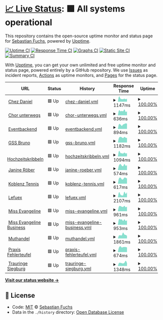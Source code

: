 # [📈 Live Status](https://lefuex.github.io/upptime): <!--live status--> **🟩 All systems operational**

This repository contains the open-source uptime monitor and status page for [Sebastian Fuchs](https://lefuex.github.io/upptime), powered by [Upptime](https://github.com/upptime/upptime).

[![Uptime CI](https://github.com/koj-co/upptime/workflows/Uptime%20CI/badge.svg)](https://github.com/koj-co/upptime/actions?query=workflow%3A%22Uptime+CI%22)
[![Response Time CI](https://github.com/koj-co/upptime/workflows/Response%20Time%20CI/badge.svg)](https://github.com/koj-co/upptime/actions?query=workflow%3A%22Response+Time+CI%22)
[![Graphs CI](https://github.com/koj-co/upptime/workflows/Graphs%20CI/badge.svg)](https://github.com/koj-co/upptime/actions?query=workflow%3A%22Graphs+CI%22)
[![Static Site CI](https://github.com/koj-co/upptime/workflows/Static%20Site%20CI/badge.svg)](https://github.com/koj-co/upptime/actions?query=workflow%3A%22Static+Site+CI%22)
[![Summary CI](https://github.com/koj-co/upptime/workflows/Summary%20CI/badge.svg)](https://github.com/koj-co/upptime/actions?query=workflow%3A%22Summary+CI%22)

With [Upptime](https://upptime.js.org), you can get your own unlimited and free uptime monitor and status page, powered entirely by a GitHub repository. We use [Issues](https://github.com/lefuex/upptime/issues) as incident reports, [Actions](https://github.com/lefuex/upptime/actions) as uptime monitors, and [Pages](https://lefuex.github.io/upptime) for the status page.

<!--start: status pages-->
<!-- This summary is generated by Upptime (https://github.com/upptime/upptime) -->
<!-- Do not edit this manually, your changes will be overwritten -->
<!-- prettier-ignore -->
| URL | Status | History | Response Time | Uptime |
| --- | ------ | ------- | ------------- | ------ |
| <img alt="" src="https://favicons.githubusercontent.com/www.chez-daniel.com" height="13"> [Chez Daniel](https://www.chez-daniel.com) | 🟩 Up | [chez-daniel.yml](https://github.com/lefuex/upptime/commits/HEAD/history/chez-daniel.yml) | <details><summary><img alt="Response time graph" src="./graphs/chez-daniel/response-time-week.png" height="20"> 1147ms</summary><br><a href="https://status.lefuex.de/history/chez-daniel"><img alt="Response time 579" src="https://img.shields.io/endpoint?url=https%3A%2F%2Fraw.githubusercontent.com%2Flefuex%2Fupptime%2FHEAD%2Fapi%2Fchez-daniel%2Fresponse-time.json"></a><br><a href="https://status.lefuex.de/history/chez-daniel"><img alt="24-hour response time 1453" src="https://img.shields.io/endpoint?url=https%3A%2F%2Fraw.githubusercontent.com%2Flefuex%2Fupptime%2FHEAD%2Fapi%2Fchez-daniel%2Fresponse-time-day.json"></a><br><a href="https://status.lefuex.de/history/chez-daniel"><img alt="7-day response time 1147" src="https://img.shields.io/endpoint?url=https%3A%2F%2Fraw.githubusercontent.com%2Flefuex%2Fupptime%2FHEAD%2Fapi%2Fchez-daniel%2Fresponse-time-week.json"></a><br><a href="https://status.lefuex.de/history/chez-daniel"><img alt="30-day response time 1306" src="https://img.shields.io/endpoint?url=https%3A%2F%2Fraw.githubusercontent.com%2Flefuex%2Fupptime%2FHEAD%2Fapi%2Fchez-daniel%2Fresponse-time-month.json"></a><br><a href="https://status.lefuex.de/history/chez-daniel"><img alt="1-year response time 593" src="https://img.shields.io/endpoint?url=https%3A%2F%2Fraw.githubusercontent.com%2Flefuex%2Fupptime%2FHEAD%2Fapi%2Fchez-daniel%2Fresponse-time-year.json"></a></details> | <details><summary><a href="https://status.lefuex.de/history/chez-daniel">100.00%</a></summary><a href="https://status.lefuex.de/history/chez-daniel"><img alt="All-time uptime 99.99%" src="https://img.shields.io/endpoint?url=https%3A%2F%2Fraw.githubusercontent.com%2Flefuex%2Fupptime%2FHEAD%2Fapi%2Fchez-daniel%2Fuptime.json"></a><br><a href="https://status.lefuex.de/history/chez-daniel"><img alt="24-hour uptime 100.00%" src="https://img.shields.io/endpoint?url=https%3A%2F%2Fraw.githubusercontent.com%2Flefuex%2Fupptime%2FHEAD%2Fapi%2Fchez-daniel%2Fuptime-day.json"></a><br><a href="https://status.lefuex.de/history/chez-daniel"><img alt="7-day uptime 100.00%" src="https://img.shields.io/endpoint?url=https%3A%2F%2Fraw.githubusercontent.com%2Flefuex%2Fupptime%2FHEAD%2Fapi%2Fchez-daniel%2Fuptime-week.json"></a><br><a href="https://status.lefuex.de/history/chez-daniel"><img alt="30-day uptime 100.00%" src="https://img.shields.io/endpoint?url=https%3A%2F%2Fraw.githubusercontent.com%2Flefuex%2Fupptime%2FHEAD%2Fapi%2Fchez-daniel%2Fuptime-month.json"></a><br><a href="https://status.lefuex.de/history/chez-daniel"><img alt="1-year uptime 99.98%" src="https://img.shields.io/endpoint?url=https%3A%2F%2Fraw.githubusercontent.com%2Flefuex%2Fupptime%2FHEAD%2Fapi%2Fchez-daniel%2Fuptime-year.json"></a></details>
| <img alt="" src="https://favicons.githubusercontent.com/www.chor-unterwegs.org" height="13"> [Chor unterwegs](https://www.chor-unterwegs.org) | 🟩 Up | [chor-unterwegs.yml](https://github.com/lefuex/upptime/commits/HEAD/history/chor-unterwegs.yml) | <details><summary><img alt="Response time graph" src="./graphs/chor-unterwegs/response-time-week.png" height="20"> 636ms</summary><br><a href="https://status.lefuex.de/history/chor-unterwegs"><img alt="Response time 642" src="https://img.shields.io/endpoint?url=https%3A%2F%2Fraw.githubusercontent.com%2Flefuex%2Fupptime%2FHEAD%2Fapi%2Fchor-unterwegs%2Fresponse-time.json"></a><br><a href="https://status.lefuex.de/history/chor-unterwegs"><img alt="24-hour response time 742" src="https://img.shields.io/endpoint?url=https%3A%2F%2Fraw.githubusercontent.com%2Flefuex%2Fupptime%2FHEAD%2Fapi%2Fchor-unterwegs%2Fresponse-time-day.json"></a><br><a href="https://status.lefuex.de/history/chor-unterwegs"><img alt="7-day response time 636" src="https://img.shields.io/endpoint?url=https%3A%2F%2Fraw.githubusercontent.com%2Flefuex%2Fupptime%2FHEAD%2Fapi%2Fchor-unterwegs%2Fresponse-time-week.json"></a><br><a href="https://status.lefuex.de/history/chor-unterwegs"><img alt="30-day response time 635" src="https://img.shields.io/endpoint?url=https%3A%2F%2Fraw.githubusercontent.com%2Flefuex%2Fupptime%2FHEAD%2Fapi%2Fchor-unterwegs%2Fresponse-time-month.json"></a><br><a href="https://status.lefuex.de/history/chor-unterwegs"><img alt="1-year response time 633" src="https://img.shields.io/endpoint?url=https%3A%2F%2Fraw.githubusercontent.com%2Flefuex%2Fupptime%2FHEAD%2Fapi%2Fchor-unterwegs%2Fresponse-time-year.json"></a></details> | <details><summary><a href="https://status.lefuex.de/history/chor-unterwegs">100.00%</a></summary><a href="https://status.lefuex.de/history/chor-unterwegs"><img alt="All-time uptime 99.99%" src="https://img.shields.io/endpoint?url=https%3A%2F%2Fraw.githubusercontent.com%2Flefuex%2Fupptime%2FHEAD%2Fapi%2Fchor-unterwegs%2Fuptime.json"></a><br><a href="https://status.lefuex.de/history/chor-unterwegs"><img alt="24-hour uptime 100.00%" src="https://img.shields.io/endpoint?url=https%3A%2F%2Fraw.githubusercontent.com%2Flefuex%2Fupptime%2FHEAD%2Fapi%2Fchor-unterwegs%2Fuptime-day.json"></a><br><a href="https://status.lefuex.de/history/chor-unterwegs"><img alt="7-day uptime 100.00%" src="https://img.shields.io/endpoint?url=https%3A%2F%2Fraw.githubusercontent.com%2Flefuex%2Fupptime%2FHEAD%2Fapi%2Fchor-unterwegs%2Fuptime-week.json"></a><br><a href="https://status.lefuex.de/history/chor-unterwegs"><img alt="30-day uptime 100.00%" src="https://img.shields.io/endpoint?url=https%3A%2F%2Fraw.githubusercontent.com%2Flefuex%2Fupptime%2FHEAD%2Fapi%2Fchor-unterwegs%2Fuptime-month.json"></a><br><a href="https://status.lefuex.de/history/chor-unterwegs"><img alt="1-year uptime 99.99%" src="https://img.shields.io/endpoint?url=https%3A%2F%2Fraw.githubusercontent.com%2Flefuex%2Fupptime%2FHEAD%2Fapi%2Fchor-unterwegs%2Fuptime-year.json"></a></details>
| <img alt="" src="https://favicons.githubusercontent.com/eventbackend.de" height="13"> [Eventbackend](https://eventbackend.de) | 🟩 Up | [eventbackend.yml](https://github.com/lefuex/upptime/commits/HEAD/history/eventbackend.yml) | <details><summary><img alt="Response time graph" src="./graphs/eventbackend/response-time-week.png" height="20"> 894ms</summary><br><a href="https://status.lefuex.de/history/eventbackend"><img alt="Response time 1010" src="https://img.shields.io/endpoint?url=https%3A%2F%2Fraw.githubusercontent.com%2Flefuex%2Fupptime%2FHEAD%2Fapi%2Feventbackend%2Fresponse-time.json"></a><br><a href="https://status.lefuex.de/history/eventbackend"><img alt="24-hour response time 906" src="https://img.shields.io/endpoint?url=https%3A%2F%2Fraw.githubusercontent.com%2Flefuex%2Fupptime%2FHEAD%2Fapi%2Feventbackend%2Fresponse-time-day.json"></a><br><a href="https://status.lefuex.de/history/eventbackend"><img alt="7-day response time 894" src="https://img.shields.io/endpoint?url=https%3A%2F%2Fraw.githubusercontent.com%2Flefuex%2Fupptime%2FHEAD%2Fapi%2Feventbackend%2Fresponse-time-week.json"></a><br><a href="https://status.lefuex.de/history/eventbackend"><img alt="30-day response time 927" src="https://img.shields.io/endpoint?url=https%3A%2F%2Fraw.githubusercontent.com%2Flefuex%2Fupptime%2FHEAD%2Fapi%2Feventbackend%2Fresponse-time-month.json"></a><br><a href="https://status.lefuex.de/history/eventbackend"><img alt="1-year response time 934" src="https://img.shields.io/endpoint?url=https%3A%2F%2Fraw.githubusercontent.com%2Flefuex%2Fupptime%2FHEAD%2Fapi%2Feventbackend%2Fresponse-time-year.json"></a></details> | <details><summary><a href="https://status.lefuex.de/history/eventbackend">100.00%</a></summary><a href="https://status.lefuex.de/history/eventbackend"><img alt="All-time uptime 99.99%" src="https://img.shields.io/endpoint?url=https%3A%2F%2Fraw.githubusercontent.com%2Flefuex%2Fupptime%2FHEAD%2Fapi%2Feventbackend%2Fuptime.json"></a><br><a href="https://status.lefuex.de/history/eventbackend"><img alt="24-hour uptime 100.00%" src="https://img.shields.io/endpoint?url=https%3A%2F%2Fraw.githubusercontent.com%2Flefuex%2Fupptime%2FHEAD%2Fapi%2Feventbackend%2Fuptime-day.json"></a><br><a href="https://status.lefuex.de/history/eventbackend"><img alt="7-day uptime 100.00%" src="https://img.shields.io/endpoint?url=https%3A%2F%2Fraw.githubusercontent.com%2Flefuex%2Fupptime%2FHEAD%2Fapi%2Feventbackend%2Fuptime-week.json"></a><br><a href="https://status.lefuex.de/history/eventbackend"><img alt="30-day uptime 100.00%" src="https://img.shields.io/endpoint?url=https%3A%2F%2Fraw.githubusercontent.com%2Flefuex%2Fupptime%2FHEAD%2Fapi%2Feventbackend%2Fuptime-month.json"></a><br><a href="https://status.lefuex.de/history/eventbackend"><img alt="1-year uptime 99.99%" src="https://img.shields.io/endpoint?url=https%3A%2F%2Fraw.githubusercontent.com%2Flefuex%2Fupptime%2FHEAD%2Fapi%2Feventbackend%2Fuptime-year.json"></a></details>
| <img alt="" src="https://favicons.githubusercontent.com/www.gss-bruno.de" height="13"> [GSS Bruno](https://www.gss-bruno.de) | 🟩 Up | [gss-bruno.yml](https://github.com/lefuex/upptime/commits/HEAD/history/gss-bruno.yml) | <details><summary><img alt="Response time graph" src="./graphs/gss-bruno/response-time-week.png" height="20"> 1182ms</summary><br><a href="https://status.lefuex.de/history/gss-bruno"><img alt="Response time 1797" src="https://img.shields.io/endpoint?url=https%3A%2F%2Fraw.githubusercontent.com%2Flefuex%2Fupptime%2FHEAD%2Fapi%2Fgss-bruno%2Fresponse-time.json"></a><br><a href="https://status.lefuex.de/history/gss-bruno"><img alt="24-hour response time 1372" src="https://img.shields.io/endpoint?url=https%3A%2F%2Fraw.githubusercontent.com%2Flefuex%2Fupptime%2FHEAD%2Fapi%2Fgss-bruno%2Fresponse-time-day.json"></a><br><a href="https://status.lefuex.de/history/gss-bruno"><img alt="7-day response time 1182" src="https://img.shields.io/endpoint?url=https%3A%2F%2Fraw.githubusercontent.com%2Flefuex%2Fupptime%2FHEAD%2Fapi%2Fgss-bruno%2Fresponse-time-week.json"></a><br><a href="https://status.lefuex.de/history/gss-bruno"><img alt="30-day response time 1301" src="https://img.shields.io/endpoint?url=https%3A%2F%2Fraw.githubusercontent.com%2Flefuex%2Fupptime%2FHEAD%2Fapi%2Fgss-bruno%2Fresponse-time-month.json"></a><br><a href="https://status.lefuex.de/history/gss-bruno"><img alt="1-year response time 1533" src="https://img.shields.io/endpoint?url=https%3A%2F%2Fraw.githubusercontent.com%2Flefuex%2Fupptime%2FHEAD%2Fapi%2Fgss-bruno%2Fresponse-time-year.json"></a></details> | <details><summary><a href="https://status.lefuex.de/history/gss-bruno">100.00%</a></summary><a href="https://status.lefuex.de/history/gss-bruno"><img alt="All-time uptime 99.99%" src="https://img.shields.io/endpoint?url=https%3A%2F%2Fraw.githubusercontent.com%2Flefuex%2Fupptime%2FHEAD%2Fapi%2Fgss-bruno%2Fuptime.json"></a><br><a href="https://status.lefuex.de/history/gss-bruno"><img alt="24-hour uptime 100.00%" src="https://img.shields.io/endpoint?url=https%3A%2F%2Fraw.githubusercontent.com%2Flefuex%2Fupptime%2FHEAD%2Fapi%2Fgss-bruno%2Fuptime-day.json"></a><br><a href="https://status.lefuex.de/history/gss-bruno"><img alt="7-day uptime 100.00%" src="https://img.shields.io/endpoint?url=https%3A%2F%2Fraw.githubusercontent.com%2Flefuex%2Fupptime%2FHEAD%2Fapi%2Fgss-bruno%2Fuptime-week.json"></a><br><a href="https://status.lefuex.de/history/gss-bruno"><img alt="30-day uptime 100.00%" src="https://img.shields.io/endpoint?url=https%3A%2F%2Fraw.githubusercontent.com%2Flefuex%2Fupptime%2FHEAD%2Fapi%2Fgss-bruno%2Fuptime-month.json"></a><br><a href="https://status.lefuex.de/history/gss-bruno"><img alt="1-year uptime 99.99%" src="https://img.shields.io/endpoint?url=https%3A%2F%2Fraw.githubusercontent.com%2Flefuex%2Fupptime%2FHEAD%2Fapi%2Fgss-bruno%2Fuptime-year.json"></a></details>
| <img alt="" src="https://favicons.githubusercontent.com/www.hochzeitskribbeln.com" height="13"> [Hochzeitskribbeln](https://www.hochzeitskribbeln.com) | 🟩 Up | [hochzeitskribbeln.yml](https://github.com/lefuex/upptime/commits/HEAD/history/hochzeitskribbeln.yml) | <details><summary><img alt="Response time graph" src="./graphs/hochzeitskribbeln/response-time-week.png" height="20"> 1094ms</summary><br><a href="https://status.lefuex.de/history/hochzeitskribbeln"><img alt="Response time 1412" src="https://img.shields.io/endpoint?url=https%3A%2F%2Fraw.githubusercontent.com%2Flefuex%2Fupptime%2FHEAD%2Fapi%2Fhochzeitskribbeln%2Fresponse-time.json"></a><br><a href="https://status.lefuex.de/history/hochzeitskribbeln"><img alt="24-hour response time 1303" src="https://img.shields.io/endpoint?url=https%3A%2F%2Fraw.githubusercontent.com%2Flefuex%2Fupptime%2FHEAD%2Fapi%2Fhochzeitskribbeln%2Fresponse-time-day.json"></a><br><a href="https://status.lefuex.de/history/hochzeitskribbeln"><img alt="7-day response time 1094" src="https://img.shields.io/endpoint?url=https%3A%2F%2Fraw.githubusercontent.com%2Flefuex%2Fupptime%2FHEAD%2Fapi%2Fhochzeitskribbeln%2Fresponse-time-week.json"></a><br><a href="https://status.lefuex.de/history/hochzeitskribbeln"><img alt="30-day response time 1280" src="https://img.shields.io/endpoint?url=https%3A%2F%2Fraw.githubusercontent.com%2Flefuex%2Fupptime%2FHEAD%2Fapi%2Fhochzeitskribbeln%2Fresponse-time-month.json"></a><br><a href="https://status.lefuex.de/history/hochzeitskribbeln"><img alt="1-year response time 1269" src="https://img.shields.io/endpoint?url=https%3A%2F%2Fraw.githubusercontent.com%2Flefuex%2Fupptime%2FHEAD%2Fapi%2Fhochzeitskribbeln%2Fresponse-time-year.json"></a></details> | <details><summary><a href="https://status.lefuex.de/history/hochzeitskribbeln">100.00%</a></summary><a href="https://status.lefuex.de/history/hochzeitskribbeln"><img alt="All-time uptime 99.99%" src="https://img.shields.io/endpoint?url=https%3A%2F%2Fraw.githubusercontent.com%2Flefuex%2Fupptime%2FHEAD%2Fapi%2Fhochzeitskribbeln%2Fuptime.json"></a><br><a href="https://status.lefuex.de/history/hochzeitskribbeln"><img alt="24-hour uptime 100.00%" src="https://img.shields.io/endpoint?url=https%3A%2F%2Fraw.githubusercontent.com%2Flefuex%2Fupptime%2FHEAD%2Fapi%2Fhochzeitskribbeln%2Fuptime-day.json"></a><br><a href="https://status.lefuex.de/history/hochzeitskribbeln"><img alt="7-day uptime 100.00%" src="https://img.shields.io/endpoint?url=https%3A%2F%2Fraw.githubusercontent.com%2Flefuex%2Fupptime%2FHEAD%2Fapi%2Fhochzeitskribbeln%2Fuptime-week.json"></a><br><a href="https://status.lefuex.de/history/hochzeitskribbeln"><img alt="30-day uptime 100.00%" src="https://img.shields.io/endpoint?url=https%3A%2F%2Fraw.githubusercontent.com%2Flefuex%2Fupptime%2FHEAD%2Fapi%2Fhochzeitskribbeln%2Fuptime-month.json"></a><br><a href="https://status.lefuex.de/history/hochzeitskribbeln"><img alt="1-year uptime 99.99%" src="https://img.shields.io/endpoint?url=https%3A%2F%2Fraw.githubusercontent.com%2Flefuex%2Fupptime%2FHEAD%2Fapi%2Fhochzeitskribbeln%2Fuptime-year.json"></a></details>
| <img alt="" src="https://favicons.githubusercontent.com/www.janine-roeber.de" height="13"> [Janine Röber](https://www.janine-roeber.de) | 🟩 Up | [janine-roeber.yml](https://github.com/lefuex/upptime/commits/HEAD/history/janine-roeber.yml) | <details><summary><img alt="Response time graph" src="./graphs/janine-roeber/response-time-week.png" height="20"> 574ms</summary><br><a href="https://status.lefuex.de/history/janine-roeber"><img alt="Response time 589" src="https://img.shields.io/endpoint?url=https%3A%2F%2Fraw.githubusercontent.com%2Flefuex%2Fupptime%2FHEAD%2Fapi%2Fjanine-roeber%2Fresponse-time.json"></a><br><a href="https://status.lefuex.de/history/janine-roeber"><img alt="24-hour response time 670" src="https://img.shields.io/endpoint?url=https%3A%2F%2Fraw.githubusercontent.com%2Flefuex%2Fupptime%2FHEAD%2Fapi%2Fjanine-roeber%2Fresponse-time-day.json"></a><br><a href="https://status.lefuex.de/history/janine-roeber"><img alt="7-day response time 574" src="https://img.shields.io/endpoint?url=https%3A%2F%2Fraw.githubusercontent.com%2Flefuex%2Fupptime%2FHEAD%2Fapi%2Fjanine-roeber%2Fresponse-time-week.json"></a><br><a href="https://status.lefuex.de/history/janine-roeber"><img alt="30-day response time 577" src="https://img.shields.io/endpoint?url=https%3A%2F%2Fraw.githubusercontent.com%2Flefuex%2Fupptime%2FHEAD%2Fapi%2Fjanine-roeber%2Fresponse-time-month.json"></a><br><a href="https://status.lefuex.de/history/janine-roeber"><img alt="1-year response time 578" src="https://img.shields.io/endpoint?url=https%3A%2F%2Fraw.githubusercontent.com%2Flefuex%2Fupptime%2FHEAD%2Fapi%2Fjanine-roeber%2Fresponse-time-year.json"></a></details> | <details><summary><a href="https://status.lefuex.de/history/janine-roeber">100.00%</a></summary><a href="https://status.lefuex.de/history/janine-roeber"><img alt="All-time uptime 99.99%" src="https://img.shields.io/endpoint?url=https%3A%2F%2Fraw.githubusercontent.com%2Flefuex%2Fupptime%2FHEAD%2Fapi%2Fjanine-roeber%2Fuptime.json"></a><br><a href="https://status.lefuex.de/history/janine-roeber"><img alt="24-hour uptime 100.00%" src="https://img.shields.io/endpoint?url=https%3A%2F%2Fraw.githubusercontent.com%2Flefuex%2Fupptime%2FHEAD%2Fapi%2Fjanine-roeber%2Fuptime-day.json"></a><br><a href="https://status.lefuex.de/history/janine-roeber"><img alt="7-day uptime 100.00%" src="https://img.shields.io/endpoint?url=https%3A%2F%2Fraw.githubusercontent.com%2Flefuex%2Fupptime%2FHEAD%2Fapi%2Fjanine-roeber%2Fuptime-week.json"></a><br><a href="https://status.lefuex.de/history/janine-roeber"><img alt="30-day uptime 100.00%" src="https://img.shields.io/endpoint?url=https%3A%2F%2Fraw.githubusercontent.com%2Flefuex%2Fupptime%2FHEAD%2Fapi%2Fjanine-roeber%2Fuptime-month.json"></a><br><a href="https://status.lefuex.de/history/janine-roeber"><img alt="1-year uptime 99.99%" src="https://img.shields.io/endpoint?url=https%3A%2F%2Fraw.githubusercontent.com%2Flefuex%2Fupptime%2FHEAD%2Fapi%2Fjanine-roeber%2Fuptime-year.json"></a></details>
| <img alt="" src="https://favicons.githubusercontent.com/www.koblenz-tennis.de" height="13"> [Koblenz Tennis](https://www.koblenz-tennis.de) | 🟩 Up | [koblenz-tennis.yml](https://github.com/lefuex/upptime/commits/HEAD/history/koblenz-tennis.yml) | <details><summary><img alt="Response time graph" src="./graphs/koblenz-tennis/response-time-week.png" height="20"> 617ms</summary><br><a href="https://status.lefuex.de/history/koblenz-tennis"><img alt="Response time 606" src="https://img.shields.io/endpoint?url=https%3A%2F%2Fraw.githubusercontent.com%2Flefuex%2Fupptime%2FHEAD%2Fapi%2Fkoblenz-tennis%2Fresponse-time.json"></a><br><a href="https://status.lefuex.de/history/koblenz-tennis"><img alt="24-hour response time 676" src="https://img.shields.io/endpoint?url=https%3A%2F%2Fraw.githubusercontent.com%2Flefuex%2Fupptime%2FHEAD%2Fapi%2Fkoblenz-tennis%2Fresponse-time-day.json"></a><br><a href="https://status.lefuex.de/history/koblenz-tennis"><img alt="7-day response time 617" src="https://img.shields.io/endpoint?url=https%3A%2F%2Fraw.githubusercontent.com%2Flefuex%2Fupptime%2FHEAD%2Fapi%2Fkoblenz-tennis%2Fresponse-time-week.json"></a><br><a href="https://status.lefuex.de/history/koblenz-tennis"><img alt="30-day response time 609" src="https://img.shields.io/endpoint?url=https%3A%2F%2Fraw.githubusercontent.com%2Flefuex%2Fupptime%2FHEAD%2Fapi%2Fkoblenz-tennis%2Fresponse-time-month.json"></a><br><a href="https://status.lefuex.de/history/koblenz-tennis"><img alt="1-year response time 594" src="https://img.shields.io/endpoint?url=https%3A%2F%2Fraw.githubusercontent.com%2Flefuex%2Fupptime%2FHEAD%2Fapi%2Fkoblenz-tennis%2Fresponse-time-year.json"></a></details> | <details><summary><a href="https://status.lefuex.de/history/koblenz-tennis">100.00%</a></summary><a href="https://status.lefuex.de/history/koblenz-tennis"><img alt="All-time uptime 99.99%" src="https://img.shields.io/endpoint?url=https%3A%2F%2Fraw.githubusercontent.com%2Flefuex%2Fupptime%2FHEAD%2Fapi%2Fkoblenz-tennis%2Fuptime.json"></a><br><a href="https://status.lefuex.de/history/koblenz-tennis"><img alt="24-hour uptime 100.00%" src="https://img.shields.io/endpoint?url=https%3A%2F%2Fraw.githubusercontent.com%2Flefuex%2Fupptime%2FHEAD%2Fapi%2Fkoblenz-tennis%2Fuptime-day.json"></a><br><a href="https://status.lefuex.de/history/koblenz-tennis"><img alt="7-day uptime 100.00%" src="https://img.shields.io/endpoint?url=https%3A%2F%2Fraw.githubusercontent.com%2Flefuex%2Fupptime%2FHEAD%2Fapi%2Fkoblenz-tennis%2Fuptime-week.json"></a><br><a href="https://status.lefuex.de/history/koblenz-tennis"><img alt="30-day uptime 100.00%" src="https://img.shields.io/endpoint?url=https%3A%2F%2Fraw.githubusercontent.com%2Flefuex%2Fupptime%2FHEAD%2Fapi%2Fkoblenz-tennis%2Fuptime-month.json"></a><br><a href="https://status.lefuex.de/history/koblenz-tennis"><img alt="1-year uptime 99.99%" src="https://img.shields.io/endpoint?url=https%3A%2F%2Fraw.githubusercontent.com%2Flefuex%2Fupptime%2FHEAD%2Fapi%2Fkoblenz-tennis%2Fuptime-year.json"></a></details>
| <img alt="" src="https://favicons.githubusercontent.com/www.lefuex.de" height="13"> [Lefuex](https://www.lefuex.de) | 🟩 Up | [lefuex.yml](https://github.com/lefuex/upptime/commits/HEAD/history/lefuex.yml) | <details><summary><img alt="Response time graph" src="./graphs/lefuex/response-time-week.png" height="20"> 2107ms</summary><br><a href="https://status.lefuex.de/history/lefuex"><img alt="Response time 1473" src="https://img.shields.io/endpoint?url=https%3A%2F%2Fraw.githubusercontent.com%2Flefuex%2Fupptime%2FHEAD%2Fapi%2Flefuex%2Fresponse-time.json"></a><br><a href="https://status.lefuex.de/history/lefuex"><img alt="24-hour response time 1602" src="https://img.shields.io/endpoint?url=https%3A%2F%2Fraw.githubusercontent.com%2Flefuex%2Fupptime%2FHEAD%2Fapi%2Flefuex%2Fresponse-time-day.json"></a><br><a href="https://status.lefuex.de/history/lefuex"><img alt="7-day response time 2107" src="https://img.shields.io/endpoint?url=https%3A%2F%2Fraw.githubusercontent.com%2Flefuex%2Fupptime%2FHEAD%2Fapi%2Flefuex%2Fresponse-time-week.json"></a><br><a href="https://status.lefuex.de/history/lefuex"><img alt="30-day response time 1906" src="https://img.shields.io/endpoint?url=https%3A%2F%2Fraw.githubusercontent.com%2Flefuex%2Fupptime%2FHEAD%2Fapi%2Flefuex%2Fresponse-time-month.json"></a><br><a href="https://status.lefuex.de/history/lefuex"><img alt="1-year response time 1684" src="https://img.shields.io/endpoint?url=https%3A%2F%2Fraw.githubusercontent.com%2Flefuex%2Fupptime%2FHEAD%2Fapi%2Flefuex%2Fresponse-time-year.json"></a></details> | <details><summary><a href="https://status.lefuex.de/history/lefuex">100.00%</a></summary><a href="https://status.lefuex.de/history/lefuex"><img alt="All-time uptime 99.89%" src="https://img.shields.io/endpoint?url=https%3A%2F%2Fraw.githubusercontent.com%2Flefuex%2Fupptime%2FHEAD%2Fapi%2Flefuex%2Fuptime.json"></a><br><a href="https://status.lefuex.de/history/lefuex"><img alt="24-hour uptime 100.00%" src="https://img.shields.io/endpoint?url=https%3A%2F%2Fraw.githubusercontent.com%2Flefuex%2Fupptime%2FHEAD%2Fapi%2Flefuex%2Fuptime-day.json"></a><br><a href="https://status.lefuex.de/history/lefuex"><img alt="7-day uptime 100.00%" src="https://img.shields.io/endpoint?url=https%3A%2F%2Fraw.githubusercontent.com%2Flefuex%2Fupptime%2FHEAD%2Fapi%2Flefuex%2Fuptime-week.json"></a><br><a href="https://status.lefuex.de/history/lefuex"><img alt="30-day uptime 100.00%" src="https://img.shields.io/endpoint?url=https%3A%2F%2Fraw.githubusercontent.com%2Flefuex%2Fupptime%2FHEAD%2Fapi%2Flefuex%2Fuptime-month.json"></a><br><a href="https://status.lefuex.de/history/lefuex"><img alt="1-year uptime 99.84%" src="https://img.shields.io/endpoint?url=https%3A%2F%2Fraw.githubusercontent.com%2Flefuex%2Fupptime%2FHEAD%2Fapi%2Flefuex%2Fuptime-year.json"></a></details>
| <img alt="" src="https://favicons.githubusercontent.com/www.miss-evangeline.de" height="13"> [Miss Evangeline](https://www.miss-evangeline.de) | 🟩 Up | [miss-evangeline.yml](https://github.com/lefuex/upptime/commits/HEAD/history/miss-evangeline.yml) | <details><summary><img alt="Response time graph" src="./graphs/miss-evangeline/response-time-week.png" height="20"> 961ms</summary><br><a href="https://status.lefuex.de/history/miss-evangeline"><img alt="Response time 1508" src="https://img.shields.io/endpoint?url=https%3A%2F%2Fraw.githubusercontent.com%2Flefuex%2Fupptime%2FHEAD%2Fapi%2Fmiss-evangeline%2Fresponse-time.json"></a><br><a href="https://status.lefuex.de/history/miss-evangeline"><img alt="24-hour response time 1316" src="https://img.shields.io/endpoint?url=https%3A%2F%2Fraw.githubusercontent.com%2Flefuex%2Fupptime%2FHEAD%2Fapi%2Fmiss-evangeline%2Fresponse-time-day.json"></a><br><a href="https://status.lefuex.de/history/miss-evangeline"><img alt="7-day response time 961" src="https://img.shields.io/endpoint?url=https%3A%2F%2Fraw.githubusercontent.com%2Flefuex%2Fupptime%2FHEAD%2Fapi%2Fmiss-evangeline%2Fresponse-time-week.json"></a><br><a href="https://status.lefuex.de/history/miss-evangeline"><img alt="30-day response time 1139" src="https://img.shields.io/endpoint?url=https%3A%2F%2Fraw.githubusercontent.com%2Flefuex%2Fupptime%2FHEAD%2Fapi%2Fmiss-evangeline%2Fresponse-time-month.json"></a><br><a href="https://status.lefuex.de/history/miss-evangeline"><img alt="1-year response time 1131" src="https://img.shields.io/endpoint?url=https%3A%2F%2Fraw.githubusercontent.com%2Flefuex%2Fupptime%2FHEAD%2Fapi%2Fmiss-evangeline%2Fresponse-time-year.json"></a></details> | <details><summary><a href="https://status.lefuex.de/history/miss-evangeline">100.00%</a></summary><a href="https://status.lefuex.de/history/miss-evangeline"><img alt="All-time uptime 99.98%" src="https://img.shields.io/endpoint?url=https%3A%2F%2Fraw.githubusercontent.com%2Flefuex%2Fupptime%2FHEAD%2Fapi%2Fmiss-evangeline%2Fuptime.json"></a><br><a href="https://status.lefuex.de/history/miss-evangeline"><img alt="24-hour uptime 100.00%" src="https://img.shields.io/endpoint?url=https%3A%2F%2Fraw.githubusercontent.com%2Flefuex%2Fupptime%2FHEAD%2Fapi%2Fmiss-evangeline%2Fuptime-day.json"></a><br><a href="https://status.lefuex.de/history/miss-evangeline"><img alt="7-day uptime 100.00%" src="https://img.shields.io/endpoint?url=https%3A%2F%2Fraw.githubusercontent.com%2Flefuex%2Fupptime%2FHEAD%2Fapi%2Fmiss-evangeline%2Fuptime-week.json"></a><br><a href="https://status.lefuex.de/history/miss-evangeline"><img alt="30-day uptime 100.00%" src="https://img.shields.io/endpoint?url=https%3A%2F%2Fraw.githubusercontent.com%2Flefuex%2Fupptime%2FHEAD%2Fapi%2Fmiss-evangeline%2Fuptime-month.json"></a><br><a href="https://status.lefuex.de/history/miss-evangeline"><img alt="1-year uptime 99.99%" src="https://img.shields.io/endpoint?url=https%3A%2F%2Fraw.githubusercontent.com%2Flefuex%2Fupptime%2FHEAD%2Fapi%2Fmiss-evangeline%2Fuptime-year.json"></a></details>
| <img alt="" src="https://favicons.githubusercontent.com/business.miss-evangeline.de" height="13"> [Miss Evangeline Business](https://business.miss-evangeline.de) | 🟩 Up | [miss-evangeline-business.yml](https://github.com/lefuex/upptime/commits/HEAD/history/miss-evangeline-business.yml) | <details><summary><img alt="Response time graph" src="./graphs/miss-evangeline-business/response-time-week.png" height="20"> 953ms</summary><br><a href="https://status.lefuex.de/history/miss-evangeline-business"><img alt="Response time 1546" src="https://img.shields.io/endpoint?url=https%3A%2F%2Fraw.githubusercontent.com%2Flefuex%2Fupptime%2FHEAD%2Fapi%2Fmiss-evangeline-business%2Fresponse-time.json"></a><br><a href="https://status.lefuex.de/history/miss-evangeline-business"><img alt="24-hour response time 1143" src="https://img.shields.io/endpoint?url=https%3A%2F%2Fraw.githubusercontent.com%2Flefuex%2Fupptime%2FHEAD%2Fapi%2Fmiss-evangeline-business%2Fresponse-time-day.json"></a><br><a href="https://status.lefuex.de/history/miss-evangeline-business"><img alt="7-day response time 953" src="https://img.shields.io/endpoint?url=https%3A%2F%2Fraw.githubusercontent.com%2Flefuex%2Fupptime%2FHEAD%2Fapi%2Fmiss-evangeline-business%2Fresponse-time-week.json"></a><br><a href="https://status.lefuex.de/history/miss-evangeline-business"><img alt="30-day response time 1013" src="https://img.shields.io/endpoint?url=https%3A%2F%2Fraw.githubusercontent.com%2Flefuex%2Fupptime%2FHEAD%2Fapi%2Fmiss-evangeline-business%2Fresponse-time-month.json"></a><br><a href="https://status.lefuex.de/history/miss-evangeline-business"><img alt="1-year response time 1092" src="https://img.shields.io/endpoint?url=https%3A%2F%2Fraw.githubusercontent.com%2Flefuex%2Fupptime%2FHEAD%2Fapi%2Fmiss-evangeline-business%2Fresponse-time-year.json"></a></details> | <details><summary><a href="https://status.lefuex.de/history/miss-evangeline-business">100.00%</a></summary><a href="https://status.lefuex.de/history/miss-evangeline-business"><img alt="All-time uptime 99.98%" src="https://img.shields.io/endpoint?url=https%3A%2F%2Fraw.githubusercontent.com%2Flefuex%2Fupptime%2FHEAD%2Fapi%2Fmiss-evangeline-business%2Fuptime.json"></a><br><a href="https://status.lefuex.de/history/miss-evangeline-business"><img alt="24-hour uptime 100.00%" src="https://img.shields.io/endpoint?url=https%3A%2F%2Fraw.githubusercontent.com%2Flefuex%2Fupptime%2FHEAD%2Fapi%2Fmiss-evangeline-business%2Fuptime-day.json"></a><br><a href="https://status.lefuex.de/history/miss-evangeline-business"><img alt="7-day uptime 100.00%" src="https://img.shields.io/endpoint?url=https%3A%2F%2Fraw.githubusercontent.com%2Flefuex%2Fupptime%2FHEAD%2Fapi%2Fmiss-evangeline-business%2Fuptime-week.json"></a><br><a href="https://status.lefuex.de/history/miss-evangeline-business"><img alt="30-day uptime 100.00%" src="https://img.shields.io/endpoint?url=https%3A%2F%2Fraw.githubusercontent.com%2Flefuex%2Fupptime%2FHEAD%2Fapi%2Fmiss-evangeline-business%2Fuptime-month.json"></a><br><a href="https://status.lefuex.de/history/miss-evangeline-business"><img alt="1-year uptime 99.99%" src="https://img.shields.io/endpoint?url=https%3A%2F%2Fraw.githubusercontent.com%2Flefuex%2Fupptime%2FHEAD%2Fapi%2Fmiss-evangeline-business%2Fuptime-year.json"></a></details>
| <img alt="" src="https://favicons.githubusercontent.com/www.muthandel.de" height="13"> [Muthandel](https://www.muthandel.de) | 🟩 Up | [muthandel.yml](https://github.com/lefuex/upptime/commits/HEAD/history/muthandel.yml) | <details><summary><img alt="Response time graph" src="./graphs/muthandel/response-time-week.png" height="20"> 1861ms</summary><br><a href="https://status.lefuex.de/history/muthandel"><img alt="Response time 1674" src="https://img.shields.io/endpoint?url=https%3A%2F%2Fraw.githubusercontent.com%2Flefuex%2Fupptime%2FHEAD%2Fapi%2Fmuthandel%2Fresponse-time.json"></a><br><a href="https://status.lefuex.de/history/muthandel"><img alt="24-hour response time 2236" src="https://img.shields.io/endpoint?url=https%3A%2F%2Fraw.githubusercontent.com%2Flefuex%2Fupptime%2FHEAD%2Fapi%2Fmuthandel%2Fresponse-time-day.json"></a><br><a href="https://status.lefuex.de/history/muthandel"><img alt="7-day response time 1861" src="https://img.shields.io/endpoint?url=https%3A%2F%2Fraw.githubusercontent.com%2Flefuex%2Fupptime%2FHEAD%2Fapi%2Fmuthandel%2Fresponse-time-week.json"></a><br><a href="https://status.lefuex.de/history/muthandel"><img alt="30-day response time 1814" src="https://img.shields.io/endpoint?url=https%3A%2F%2Fraw.githubusercontent.com%2Flefuex%2Fupptime%2FHEAD%2Fapi%2Fmuthandel%2Fresponse-time-month.json"></a><br><a href="https://status.lefuex.de/history/muthandel"><img alt="1-year response time 1568" src="https://img.shields.io/endpoint?url=https%3A%2F%2Fraw.githubusercontent.com%2Flefuex%2Fupptime%2FHEAD%2Fapi%2Fmuthandel%2Fresponse-time-year.json"></a></details> | <details><summary><a href="https://status.lefuex.de/history/muthandel">100.00%</a></summary><a href="https://status.lefuex.de/history/muthandel"><img alt="All-time uptime 100.00%" src="https://img.shields.io/endpoint?url=https%3A%2F%2Fraw.githubusercontent.com%2Flefuex%2Fupptime%2FHEAD%2Fapi%2Fmuthandel%2Fuptime.json"></a><br><a href="https://status.lefuex.de/history/muthandel"><img alt="24-hour uptime 100.00%" src="https://img.shields.io/endpoint?url=https%3A%2F%2Fraw.githubusercontent.com%2Flefuex%2Fupptime%2FHEAD%2Fapi%2Fmuthandel%2Fuptime-day.json"></a><br><a href="https://status.lefuex.de/history/muthandel"><img alt="7-day uptime 100.00%" src="https://img.shields.io/endpoint?url=https%3A%2F%2Fraw.githubusercontent.com%2Flefuex%2Fupptime%2FHEAD%2Fapi%2Fmuthandel%2Fuptime-week.json"></a><br><a href="https://status.lefuex.de/history/muthandel"><img alt="30-day uptime 100.00%" src="https://img.shields.io/endpoint?url=https%3A%2F%2Fraw.githubusercontent.com%2Flefuex%2Fupptime%2FHEAD%2Fapi%2Fmuthandel%2Fuptime-month.json"></a><br><a href="https://status.lefuex.de/history/muthandel"><img alt="1-year uptime 100.00%" src="https://img.shields.io/endpoint?url=https%3A%2F%2Fraw.githubusercontent.com%2Flefuex%2Fupptime%2FHEAD%2Fapi%2Fmuthandel%2Fuptime-year.json"></a></details>
| <img alt="" src="https://favicons.githubusercontent.com/www.praxis-fehlerteufel.de" height="13"> [Praxis Fehlerteufel](https://www.praxis-fehlerteufel.de) | 🟩 Up | [praxis-fehlerteufel.yml](https://github.com/lefuex/upptime/commits/HEAD/history/praxis-fehlerteufel.yml) | <details><summary><img alt="Response time graph" src="./graphs/praxis-fehlerteufel/response-time-week.png" height="20"> 674ms</summary><br><a href="https://status.lefuex.de/history/praxis-fehlerteufel"><img alt="Response time 693" src="https://img.shields.io/endpoint?url=https%3A%2F%2Fraw.githubusercontent.com%2Flefuex%2Fupptime%2FHEAD%2Fapi%2Fpraxis-fehlerteufel%2Fresponse-time.json"></a><br><a href="https://status.lefuex.de/history/praxis-fehlerteufel"><img alt="24-hour response time 823" src="https://img.shields.io/endpoint?url=https%3A%2F%2Fraw.githubusercontent.com%2Flefuex%2Fupptime%2FHEAD%2Fapi%2Fpraxis-fehlerteufel%2Fresponse-time-day.json"></a><br><a href="https://status.lefuex.de/history/praxis-fehlerteufel"><img alt="7-day response time 674" src="https://img.shields.io/endpoint?url=https%3A%2F%2Fraw.githubusercontent.com%2Flefuex%2Fupptime%2FHEAD%2Fapi%2Fpraxis-fehlerteufel%2Fresponse-time-week.json"></a><br><a href="https://status.lefuex.de/history/praxis-fehlerteufel"><img alt="30-day response time 688" src="https://img.shields.io/endpoint?url=https%3A%2F%2Fraw.githubusercontent.com%2Flefuex%2Fupptime%2FHEAD%2Fapi%2Fpraxis-fehlerteufel%2Fresponse-time-month.json"></a><br><a href="https://status.lefuex.de/history/praxis-fehlerteufel"><img alt="1-year response time 666" src="https://img.shields.io/endpoint?url=https%3A%2F%2Fraw.githubusercontent.com%2Flefuex%2Fupptime%2FHEAD%2Fapi%2Fpraxis-fehlerteufel%2Fresponse-time-year.json"></a></details> | <details><summary><a href="https://status.lefuex.de/history/praxis-fehlerteufel">100.00%</a></summary><a href="https://status.lefuex.de/history/praxis-fehlerteufel"><img alt="All-time uptime 99.99%" src="https://img.shields.io/endpoint?url=https%3A%2F%2Fraw.githubusercontent.com%2Flefuex%2Fupptime%2FHEAD%2Fapi%2Fpraxis-fehlerteufel%2Fuptime.json"></a><br><a href="https://status.lefuex.de/history/praxis-fehlerteufel"><img alt="24-hour uptime 100.00%" src="https://img.shields.io/endpoint?url=https%3A%2F%2Fraw.githubusercontent.com%2Flefuex%2Fupptime%2FHEAD%2Fapi%2Fpraxis-fehlerteufel%2Fuptime-day.json"></a><br><a href="https://status.lefuex.de/history/praxis-fehlerteufel"><img alt="7-day uptime 100.00%" src="https://img.shields.io/endpoint?url=https%3A%2F%2Fraw.githubusercontent.com%2Flefuex%2Fupptime%2FHEAD%2Fapi%2Fpraxis-fehlerteufel%2Fuptime-week.json"></a><br><a href="https://status.lefuex.de/history/praxis-fehlerteufel"><img alt="30-day uptime 100.00%" src="https://img.shields.io/endpoint?url=https%3A%2F%2Fraw.githubusercontent.com%2Flefuex%2Fupptime%2FHEAD%2Fapi%2Fpraxis-fehlerteufel%2Fuptime-month.json"></a><br><a href="https://status.lefuex.de/history/praxis-fehlerteufel"><img alt="1-year uptime 100.00%" src="https://img.shields.io/endpoint?url=https%3A%2F%2Fraw.githubusercontent.com%2Flefuex%2Fupptime%2FHEAD%2Fapi%2Fpraxis-fehlerteufel%2Fuptime-year.json"></a></details>
| <img alt="" src="https://favicons.githubusercontent.com/www.trauringesiegburg.de" height="13"> [Trauringe Siegburg](https://www.trauringesiegburg.de) | 🟩 Up | [trauringe-siegburg.yml](https://github.com/lefuex/upptime/commits/HEAD/history/trauringe-siegburg.yml) | <details><summary><img alt="Response time graph" src="./graphs/trauringe-siegburg/response-time-week.png" height="20"> 1348ms</summary><br><a href="https://status.lefuex.de/history/trauringe-siegburg"><img alt="Response time 1636" src="https://img.shields.io/endpoint?url=https%3A%2F%2Fraw.githubusercontent.com%2Flefuex%2Fupptime%2FHEAD%2Fapi%2Ftrauringe-siegburg%2Fresponse-time.json"></a><br><a href="https://status.lefuex.de/history/trauringe-siegburg"><img alt="24-hour response time 1534" src="https://img.shields.io/endpoint?url=https%3A%2F%2Fraw.githubusercontent.com%2Flefuex%2Fupptime%2FHEAD%2Fapi%2Ftrauringe-siegburg%2Fresponse-time-day.json"></a><br><a href="https://status.lefuex.de/history/trauringe-siegburg"><img alt="7-day response time 1348" src="https://img.shields.io/endpoint?url=https%3A%2F%2Fraw.githubusercontent.com%2Flefuex%2Fupptime%2FHEAD%2Fapi%2Ftrauringe-siegburg%2Fresponse-time-week.json"></a><br><a href="https://status.lefuex.de/history/trauringe-siegburg"><img alt="30-day response time 1396" src="https://img.shields.io/endpoint?url=https%3A%2F%2Fraw.githubusercontent.com%2Flefuex%2Fupptime%2FHEAD%2Fapi%2Ftrauringe-siegburg%2Fresponse-time-month.json"></a><br><a href="https://status.lefuex.de/history/trauringe-siegburg"><img alt="1-year response time 1364" src="https://img.shields.io/endpoint?url=https%3A%2F%2Fraw.githubusercontent.com%2Flefuex%2Fupptime%2FHEAD%2Fapi%2Ftrauringe-siegburg%2Fresponse-time-year.json"></a></details> | <details><summary><a href="https://status.lefuex.de/history/trauringe-siegburg">100.00%</a></summary><a href="https://status.lefuex.de/history/trauringe-siegburg"><img alt="All-time uptime 99.97%" src="https://img.shields.io/endpoint?url=https%3A%2F%2Fraw.githubusercontent.com%2Flefuex%2Fupptime%2FHEAD%2Fapi%2Ftrauringe-siegburg%2Fuptime.json"></a><br><a href="https://status.lefuex.de/history/trauringe-siegburg"><img alt="24-hour uptime 100.00%" src="https://img.shields.io/endpoint?url=https%3A%2F%2Fraw.githubusercontent.com%2Flefuex%2Fupptime%2FHEAD%2Fapi%2Ftrauringe-siegburg%2Fuptime-day.json"></a><br><a href="https://status.lefuex.de/history/trauringe-siegburg"><img alt="7-day uptime 100.00%" src="https://img.shields.io/endpoint?url=https%3A%2F%2Fraw.githubusercontent.com%2Flefuex%2Fupptime%2FHEAD%2Fapi%2Ftrauringe-siegburg%2Fuptime-week.json"></a><br><a href="https://status.lefuex.de/history/trauringe-siegburg"><img alt="30-day uptime 100.00%" src="https://img.shields.io/endpoint?url=https%3A%2F%2Fraw.githubusercontent.com%2Flefuex%2Fupptime%2FHEAD%2Fapi%2Ftrauringe-siegburg%2Fuptime-month.json"></a><br><a href="https://status.lefuex.de/history/trauringe-siegburg"><img alt="1-year uptime 99.99%" src="https://img.shields.io/endpoint?url=https%3A%2F%2Fraw.githubusercontent.com%2Flefuex%2Fupptime%2FHEAD%2Fapi%2Ftrauringe-siegburg%2Fuptime-year.json"></a></details>

<!--end: status pages-->

[**Visit our status website →**](https://lefuex.github.io/upptime)

## 📄 License

- Code: [MIT](./LICENSE) © [Sebastian Fuchs](https://lefuex.github.io/upptime)
- Data in the `./history` directory: [Open Database License](https://opendatacommons.org/licenses/odbl/1-0/)
